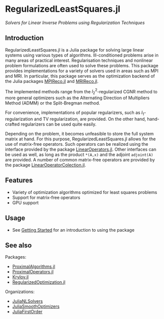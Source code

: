 # RegularizedLeastSquares.jl

*Solvers for Linear Inverse Problems using Regularization Techniques*

## Introduction

RegularizedLeastSquares.jl is a Julia package for solving large linear systems using various types of algorithms. Ill-conditioned problems arise in many areas of practical interest. Regularisation techniques and nonlinear problem formulations are often used to solve these problems. This package provides implementations for a variety of solvers used in areas such as MPI and MRI. In particular, this package serves as the optimization backend of the Julia packages [MPIReco.jl](https://github.com/MagneticParticleImaging/MPIReco.jl) and [MRIReco.jl](https://github.com/MagneticResonanceImaging/MRIReco.jl).

The implemented methods range from the $l^2_2$-regularized CGNR method to more general optimizers such as the Alternating Direction of Multipliers Method (ADMM) or the Split-Bregman method.

For convenience, implementations of popular regularizers, such as $l_1$-regularization and TV regularization, are provided. On the other hand, hand-crafted regularizers can be used quite easily.

Depending on the problem, it becomes unfeasible to store the full system matrix at hand. For this purpose, RegularizedLeastSquares.jl allows for the use of matrix-free operators. Such operators can be realized using the interface provided by the package [LinearOperators.jl](https://github.com/JuliaSmoothOptimizers/LinearOperators.jl).
Other interfaces can be used as well, as long as the product `*(A,x)` and the adjoint `adjoint(A)` are provided. A number of common matrix-free operators are provided by the package [LinearOperatorColection.jl](https://github.com/JuliaImageRecon/LinearOperatorCollection.jl).

## Features

* Variety of optimization algorithms optimized for least squares problems
* Support for matrix-free operators
* GPU support

## Usage

  * See [Getting Started](@ref) for an introduction to using the package

## See also

Packages:
* [ProximalAlgorithms.jl](https://github.com/JuliaFirstOrder/ProximalAlgorithms.jl)
* [ProximalOperators.jl](https://github.com/JuliaFirstOrder/ProximalOperators.jl)
* [Krylov.jl](https://github.com/JuliaSmoothOptimizers/Krylov.jl)
* [RegularizedOptimization.jl](https://github.com/JuliaSmoothOptimizers/RegularizedOptimization.jl)

Organizations:
* [JuliaNLSolvers](https://github.com/JuliaNLSolvers)
* [JuliaSmoothOptimizers](https://github.com/JuliaSmoothOptimizers)
* [JuliaFirstOrder](https://github.com/JuliaFirstOrder)